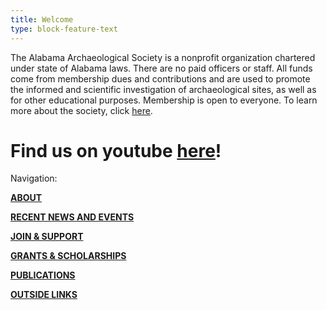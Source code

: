 ```yaml
---
title: Welcome
type: block-feature-text
---
```

The Alabama Archaeological Society is a nonprofit organization chartered under state of Alabama laws. There are no paid officers or staff. All funds come from membership dues and contributions and are used to promote the informed and scientific investigation of archaeological sites, as well as for other educational purposes. Membership is open to everyone. To learn more about the society, click [here](https://www.alabamaarchaeology.org/about/).

# Find us on youtube [here](https://www.youtube.com/channel/UCmEFlVfiZC_8tOswBDMvqKQ "AAS Youtube Channel")!

Navigation:

[**ABOUT**](/about/)

[**RECENT NEWS AND EVENTS**](/news/)

[**JOIN & SUPPORT**](/support/)

[**GRANTS & SCHOLARSHIPS**](/grants/)

[**PUBLICATIONS**](/publications/)

[**OUTSIDE LINKS**](/links/)